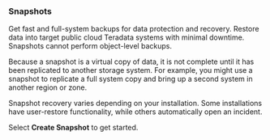 ### Snapshots

Get fast and full-system backups for data protection and recovery. Restore data into target public cloud Teradata systems with minimal downtime. Snapshots cannot perform object-level backups.

Because a snapshot is a virtual copy of data, it is not complete until it has been replicated to another storage system. For example, you might use a snapshot to replicate a full system copy and bring up a second system in another region or zone.

Snapshot recovery varies depending on your installation. Some installations have user-restore functionality, while others automatically open an incident.

Select **Create Snapshot** to get started.